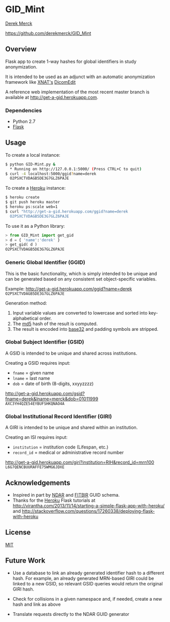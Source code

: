 # GID_Mint

[Derek Merck](email:derek_merck@brown.edu)  

<https://github.com/derekmerck/GID_Mint>


## Overview

Flask app to create 1-way hashes for global identifiers in study anonymization.
 
It is intended to be used as an adjunct with an automatic anonymization framework like [XNAT's](http://www.xnat.org) [DicomEdit](http://nrg.wustl.edu/software/dicomedit/)

A reference web implementation of the most recent master branch is available at <http://get-a-gid.herokuapp.com>.


### Dependencies

- Python 2.7
- [Flask](http://flask.pocoo.org)


## Usage

To create a local instance:

```bash
$ python GID-Mint.py &  
  * Running on http://127.0.0.1:5000/ (Press CTRL+C to quit)  
$ curl -4 localhost:5000/ggid?name=derek  
  O2PSXCTVDAGB5DE3G7GLZ6PAJE  
```

To create a [Heroku](http://www.heroku.com) instance:

```bash
$ heroku create
$ git push heroku master
$ heroku ps:scale web=1
$ curl "http://get-a-gid.herokuapp.com/ggid?name=derek  
  O2PSXCTVDAGB5DE3G7GLZ6PAJE 
```
  
To use it as a Python library:

```python
> from GID_Mint import get_gid
> d = { 'name':'derek' }
> get_gid( d )
O2PSXCTVDAGB5DE3G7GLZ6PAJE
```


### Generic Global Identifier (GGID)

This is the basic functionality, which is simply intended to be unique and can be generated based on any consistent set object-specific variables.

Example: <http://get-a-gid.herokuapp.com/ggid?name=derek>  
`O2PSXCTVDAGB5DE3G7GLZ6PAJE`

Generation method:

1. Input variable values are converted to lowercase and sorted into key-alphabetical order.
2. The [md5](http://en.wikipedia.org/wiki/MD5) hash of the result is computed.
3. The result is encoded into [base32](http://en.wikipedia.org/wiki/Base32) and padding symbols are stripped.


### Global Subject Identifier (GSID)

A GSID is intended to be unique and shared across institutions.

Creating a GSID requires input:

- `fname` = given name
- `lname` = last name
- `dob` = date of birth (8-digits, xxyyzzzz)

<http://get-a-gid.herokuapp.com/gsid?fname=derek&lname=merck&dob=01011999>  
`AXC3YH4QZE54EYBUFSHKQNAO4A`


### Global Institutional Record Identifier (GIRI)

A GIRI is intended to be unique and shared within an institution.

Creating an ISI requires input:

- `institution` = institution code (Lifespan, etc.)
- `record_id` = medical or administrative record number

<http://get-a-gid.herokuapp.com/giri?institution=RIH&record_id=mrn100>  
`L6G7QENCBUURAFFE75WMG6JDXE`


## Acknowledgements

- Inspired in part by [NDAR](https://ndar.nih.gov/ndarpublicweb/tools.html) and [FITBIR](https://fitbir.nih.gov) GUID schema.
- Thanks for the [Heroku](http://www.heroku.com) Flask tutorials at <http://virantha.com/2013/11/14/starting-a-simple-flask-app-with-heroku/> and <http://stackoverflow.com/questions/17260338/deploying-flask-with-heroku>


## License

[MIT](http://opensource.org/licenses/mit-license.html)


## Future Work

- Use a database to link an already generated identifier hash to a different hash.  For example, an already generated MRN-based GIRI could be linked to a new GSID, so relevant GSID queries would return the original GIRI hash.

- Check for collisions in a given namespace and, if needed, create a new hash and link as above

- Translate requests directly to the NDAR GUID generator